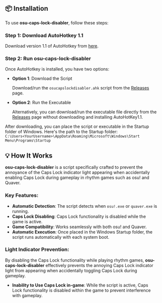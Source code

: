 ## 📦 Installation

To use **osu-caps-lock-disabler**, follow these steps:

### Step 1: Download AutoHotkey 1.1

Download version 1.1 of AutoHotkey from [here](https://www.autohotkey.com/download/1.1/).

### Step 2: Run osu-caps-lock-disabler

Once AutoHotkey is installed, you have two options:

- **Option 1**: Download the Script

   Download/run the `osucapslockdisabler.ahk` script from the [Releases](https://github.com/daikisoul/osu-caps-lock-disabler/releases) page.

- **Option 2**: Run the Executable

   Alternatively, you can download/run the executable file directly from the [Releases](https://github.com/daikisoul/osu-caps-lock-disabler/releases) page without downloading and installing AutoHotKey1.1.

After downloading, you can place the script or executable in the Startup folder of Windows. Here's the path to the Startup folder: `C:\Users<YourUsername>\AppData\Roaming\Microsoft\Windows\Start Menu\Programs\Startup`

## 💡 How It Works

**osu-caps-lock-disabler** is a script specifically crafted to prevent the annoyance of the Caps Lock indicator light appearing when accidentally enabling Caps Lock during gameplay in rhythm games such as osu! and Quaver.

### Key Features:

- **Automatic Detection**: The script detects when `osu!.exe` or `quaver.exe` is running.
- **Caps Lock Disabling**: Caps Lock functionality is disabled while the game is active.
- **Game Compatibility**: Works seamlessly with both osu! and Quaver.
- **Automatic Execution**: Once placed in the Windows Startup folder, the script runs automatically with each system boot.

### Light Indicator Prevention:

By disabling the Caps Lock functionality while playing rhythm games, **osu-caps-lock-disabler** effectively prevents the annoying Caps Lock indicator light from appearing when accidentally toggling Caps Lock during gameplay.

- **Inability to Use Caps Lock in-game**: While the script is active, Caps Lock functionality is disabled within the game to prevent interference with gameplay.


